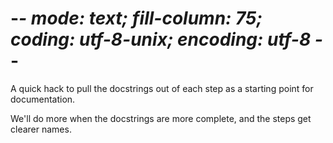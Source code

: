 # -*- mode: text; fill-column: 75; coding: utf-8-unix; encoding: utf-8 -*-

A quick hack to pull the docstrings out of each step
as a starting point for documentation.

We'll do more when the docstrings are more complete,
and the steps get clearer names.

